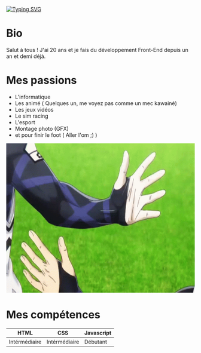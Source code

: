 <a href="https://git.io/typing-svg"><img src="https://readme-typing-svg.demolab.com?font=Fira+Code&pause=1000&color=42F7E6&width=435&lines=Hello%2C+I'm+d0um3h" alt="Typing SVG" /></a>



# Bio 

Salut à tous ! J'ai 20 ans et je fais du développement Front-End depuis un an et demi déjà.
# Mes passions

- L'informatique
- Les animé ( Quelques un, me voyez pas comme un mec kawainé)
- Les jeux vidéos
- Le sim racing
- L'esport
- Montage photo (GFX)
- et pour finir le foot ( Aller l'om ;) )


<img src="bluelock.gif" width="1000" height="400">



# Mes  compétences 

HTML  | CSS | Javascript |
------- | -------- | --------
Intérmédiaire|Intérmédiaire|Débutant 
